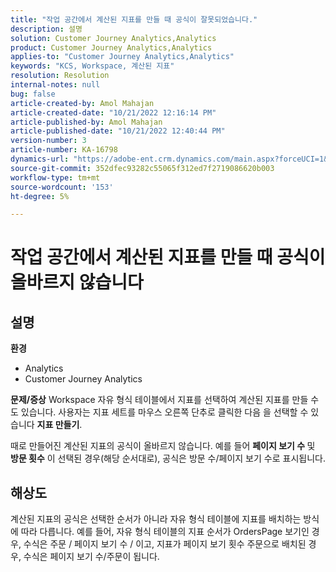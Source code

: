 ```yaml
---
title: "작업 공간에서 계산된 지표를 만들 때 공식이 잘못되었습니다."
description: 설명
solution: Customer Journey Analytics,Analytics
product: Customer Journey Analytics,Analytics
applies-to: "Customer Journey Analytics,Analytics"
keywords: "KCS, Workspace, 계산된 지표"
resolution: Resolution
internal-notes: null
bug: false
article-created-by: Amol Mahajan
article-created-date: "10/21/2022 12:16:14 PM"
article-published-by: Amol Mahajan
article-published-date: "10/21/2022 12:40:44 PM"
version-number: 3
article-number: KA-16798
dynamics-url: "https://adobe-ent.crm.dynamics.com/main.aspx?forceUCI=1&pagetype=entityrecord&etn=knowledgearticle&id=91d2a522-3a51-ed11-bba2-0022480869de"
source-git-commit: 352dfec93282c55065f312ed7f2719086620b003
workflow-type: tm+mt
source-wordcount: '153'
ht-degree: 5%

---
```


# 작업 공간에서 계산된 지표를 만들 때 공식이 올바르지 않습니다

## 설명

<b>환경</b>
- Analytics
- Customer Journey Analytics

<b>문제/증상</b>
Workspace 자유 형식 테이블에서 지표를 선택하여 계산된 지표를 만들 수도 있습니다. 사용자는 지표 세트를 마우스 오른쪽 단추로 클릭한 다음 을 선택할 수 있습니다 <b>지표 만들기</b>.

때로 만들어진 계산된 지표의 공식이 올바르지 않습니다. 예를 들어 <b>페이지 보기 수 </b>및 <b>방문 횟수</b> 이 선택된 경우(해당 순서대로), 공식은 방문 수/페이지 보기 수로 표시됩니다.


## 해상도


계산된 지표의 공식은 선택한 순서가 아니라 자유 형식 테이블에 지표를 배치하는 방식에 따라 다릅니다. 예를 들어, 자유 형식 테이블의 지표 순서가 OrdersPage 보기인 경우, 수식은 주문 / 페이지 보기 수 / 이고, 지표가 페이지 보기 횟수 주문으로 배치된 경우, 수식은 페이지 보기 수/주문이 됩니다.
